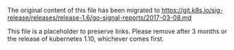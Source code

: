 The original content of this file has been migrated to https://git.k8s.io/sig-release/releases/release-1.6/go-signal-reports/2017-03-08.md

This file is a placeholder to preserve links. Please remove after 3 months or the release of kubernetes 1.10, whichever comes first.
